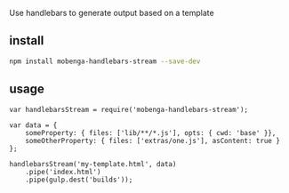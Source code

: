 Use handlebars to generate output based on a template

## install
```bash
npm install mobenga-handlebars-stream --save-dev
```

## usage
```
var handlebarsStream = require('mobenga-handlebars-stream');

var data = {
	someProperty: { files: ['lib/**/*.js'], opts: { cwd: 'base' }},
	someOtherProperty: { files: ['extras/one.js'], asContent: true }
};

handlebarsStream('my-template.html', data)
	.pipe('index.html')
	.pipe(gulp.dest('builds'));

``` 